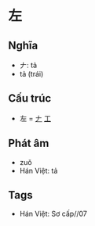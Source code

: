 # 左

## Nghĩa

* 𠂇: tả
* tả (trái)

## Cấu trúc
* 左 = [𠂇](𠂇.md) [工](工.md)

## Phát âm

* zuǒ
* Hán Việt: tả

## Tags
* Hán Việt: Sơ cấp//07

<script>window.HANZI_FIELD='左';</script>
